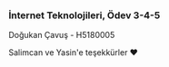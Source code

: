 ### İnternet Teknolojileri, Ödev 3-4-5

Doğukan Çavuş - H5180005

Salimcan ve Yasin'e teşekkürler ❤️
